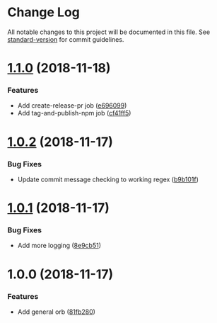 # Change Log

All notable changes to this project will be documented in this file. See [standard-version](https://github.com/conventional-changelog/standard-version) for commit guidelines.

<a name="1.1.0"></a>
# [1.1.0](https://github.com/edahlseng/ci-configuration-general/compare/v1.0.2...v1.1.0) (2018-11-18)


### Features

* Add create-release-pr job ([e696099](https://github.com/edahlseng/ci-configuration-general/commit/e696099))
* Add tag-and-publish-npm job ([cf41ff5](https://github.com/edahlseng/ci-configuration-general/commit/cf41ff5))



<a name="1.0.2"></a>
# [1.0.2](https://github.com/edahlseng/ci-configuration-general/compare/v1.0.1...v1.0.2) (2018-11-17)


### Bug Fixes

* Update commit message checking to working regex ([b9b101f](https://github.com/edahlseng/ci-configuration-general/commit/b9b101f))



<a name="1.0.1"></a>
# [1.0.1](https://github.com/edahlseng/ci-configuration-general/compare/v1.0.0...v1.0.1) (2018-11-17)


### Bug Fixes

* Add more logging ([8e9cb51](https://github.com/edahlseng/ci-configuration-general/commit/8e9cb51))



<a name="1.0.0"></a>
# 1.0.0 (2018-11-17)


### Features

* Add general orb ([81fb280](https://github.com/edahlseng/ci-configuration-general/commit/81fb280))
